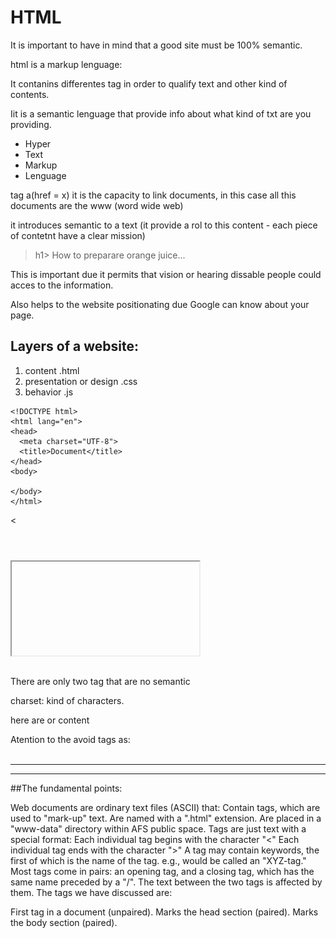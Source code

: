 # HTML




It is important to have in mind that a good site must be 100% semantic.

html is a markup lenguage:

It contanins differentes tag in order to qualify text and other kind of contents.

Iit is a semantic lenguage that provide info about what kind of txt are you providing.

* Hyper
* Text
* Markup
* Lenguage

tag a(href = x)
it is the capacity to link documents, in this case all this documents are the www (word wide web)

it introduces semantic to a text (it provide a rol to this content - each piece of contetnt have a clear mission)

>h1> How to preparare orange juice...</h1>


This is important due it permits that vision or hearing dissable people could acces to the information.

Also helps to the website positionating due Google can know about your page.

## Layers of a website: 

1. content .html
2. presentation or design .css
3. behavior .js

```
<!DOCTYPE html>
<html lang="en">
<head>
  <meta charset="UTF-8">
  <title>Document</title>
</head>
<body>
  
</body>
</html>
```


<!DOCTYPE html>

<html lang="en">
<head>
  <meta charset="UTF-8">

  <<div></div>

<section></section>
<aside></aside>
<header></header>
<article></article>
<footer></footer>
<nav></nav>
<iframe src=""></iframe>
<table></table>
<form></form>


There are only two tag that are no semantic

<div></div>
<span></span>

charset: kind of characters. 

  <title>Document</title>

</head>
<body>
  
here are or content

</body>
</html>


Atention to the avoid tags as:
<br></br>
<hr></hr>


------


##The fundamental points:

Web documents are ordinary text files (ASCII) that:
Contain tags, which are used to "mark-up" text.
Are named with a ".html" extension.
Are placed in a "www-data" directory within AFS public space.
Tags are just text with a special format:
Each individual tag begins with the character "<"
Each individual tag ends with the character ">"
A tag may contain keywords, the first of which is the name of the tag. 
e.g., <XYZ KEY=VALUE> would be called an "XYZ-tag."
Most tags come in pairs: an opening tag, and a closing tag, which has the same name preceded by a "/".
The text between the two tags is affected by them.
The tags we have discussed are:
<HTML> First tag in a document (unpaired).
<HEAD> Marks the head section (paired).
<BODY> Marks the body section (paired).
<TITLE> Title (goes in head section) (paired).
<P> Paragraph break (unpaired).
<BR> Line break (unpaired).
<HR> Horizontal rule (line) (unpaired).
<PRE> Preformatted text (paired).
<EM> Emphasis (usually italics) (paired).
<STRONG> Stronger emphasis (paired).
<B> Bold (text attribute) (paired).
<I> Italics (text attribute) (paired).
<H1> Level 1 (e.g., document) heading (paired).
<H2> Level 2 (e.g., part) heading (paired).
<H3> Level 3 (e.g., chapter) heading (paired).
<H4> Level 4 (e.g., section) heading (paired).
<H5> Level 5 (e.g., subsection) heading (paired).
<H6> Level 6 (e.g., paragraph) heading (paired).


http://html5doctor.com/downloads/h5d-sectioning-flowchart.png


![HTML: basic structure] (https://raw.githubusercontent.com/joseangelbarrera/html5-layouts/master/images/estructure_html_images_-01.png)


![HTML form. Atributes](https://raw.githubusercontent.com/joseangelbarrera/html5-layouts/master/images/estructure_html_images_-02.png)


![HTML form. Basic structure.](https://raw.githubusercontent.com/joseangelbarrera/html5-layouts/master/images/estructure_html_images_-03.png)


![The 6 components of web forms](https://raw.githubusercontent.com/joseangelbarrera/html5-layouts/master/images/estructure_html_images_-04.png)


![The 6 components of web forms](https://raw.githubusercontent.com/joseangelbarrera/html5-layouts/master/images/estructure_html_images_-04.png)


![kittens](http://cdn3-www.cattime.com/assets/uploads/2011/08/best-kitten-names-1.jpg)

Forms:
atributes:
* action =  "htp://..../php"  ===> this tis the page that recieve and works with the data
* method = "post" ==> there another method called 'get'. This method is the first one

elements permits user to introduce elements
    Description

<form>  Defines an HTML form for user input
<input> Defines an input control

1. radio
2. text
3. email
4. submit
5. password
6. checkbox
color


The <input> element is self-contained, meaning it uses only one tag and it does not wrap any other content.



[Building Forms]
(http://learn.shayhowe.com/html-css/building-forms/)

date
datetime
email
month
number
range
search
tel
time
url
week




<textarea>  Defines a multiline input control (text area)
<label> Defines a label for an <input> element
<fieldset>  Groups related elements in a form
<legend>    Defines a caption for a <fieldset> element
<select>    Defines a drop-down list
<optgroup>  Defines a group of related options in a drop-down list
<option>    Defines an option in a drop-down list
<button>    Defines a clickable button
<datalist>  Specifies a list of pre-defined options for input controls
<keygen>    Defines a key-pair generator field (for forms)
<output>    Defines the result of a calculation


html pretyfy : package control for sublime.








